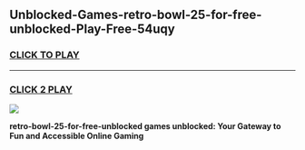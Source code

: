 
## Unblocked-Games-retro-bowl-25-for-free-unblocked-Play-Free-54uqy
<h3>
<a href="https://premium76.site?title=retro-bowl-25-for-free-unblocked&ref=18A1">CLICK TO PLAY</a></h3>
<hr>

<h3>
<a href="https://premium76.site?title=retro-bowl-25-for-free-unblocked&ref=18A1">CLICK 2 PLAY</a>
  
</h3>

<a href="https://premium76.site?title=retro-bowl-25-for-free-unblocked&ref=18A1"><img src="https://clearcache.store/games.png"></a>


**retro-bowl-25-for-free-unblocked games unblocked: Your Gateway to Fun and Accessible Online Gaming**
